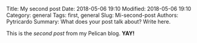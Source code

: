 Title: My second post
Date: 2018-05-06 19:10
Modified: 2018-05-06 19:10
Category: general
Tags: first, general
Slug: Mi-second-post
Authors: Pytricardo
Summary: What does your post talk about? Write here.

This is the *second post* from my Pelican blog. **YAY!**
